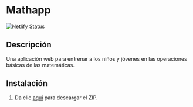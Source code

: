 
# Mathapp
[![Netlify Status](https://api.netlify.com/api/v1/badges/c1dbceed-d4c6-4106-a733-c18327e4a057/deploy-status)](https://app.netlify.com/sites/gilded-sorbet-c72e09/deploys)
## Descripción
Una aplicación web para entrenar a los niños y jóvenes en las operaciones básicas de las matemáticas.
## Instalación
1. Da clic [aquí](https://github.com/LisoProgrammer/dadoo/archive/refs/heads/main.zip) para descargar el ZIP.
